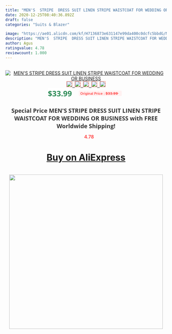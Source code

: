 ```yaml
---
title: "MEN'S  STRIPE  DRESS SUIT LINEN STRIPE WAISTCOAT FOR WEDDING OR BUSINESS"
date: 2020-12-25T08:40:36.892Z
draft: false
categories: "Suits & Blazer"

image: "https://ae01.alicdn.com/kf/H7136873e631147e99da400c0dcfc5bbdG/MEN-S-STRIPE-DRESS-SUIT-LINEN-STRIPE-WAISTCOAT-FOR-WEDDING-OR-BUSINESS.jpg"
description: "MEN'S  STRIPE  DRESS SUIT LINEN STRIPE WAISTCOAT FOR WEDDING OR BUSINESS"
author: Agus
ratingvalue: 4.78
reviewcount: 1.000
---
```

<br>
<div style="text-align: center;">
<a href="https://s.click.aliexpress.com/e/_Aci83x" target="_blank" rel="nofollow noopener noreferrer"><img alt="MEN'S  STRIPE  DRESS SUIT LINEN STRIPE WAISTCOAT FOR WEDDING OR BUSINESS" class="magnifier-image" src="https://ae01.alicdn.com/kf/H7136873e631147e99da400c0dcfc5bbdG/MEN-S-STRIPE-DRESS-SUIT-LINEN-STRIPE-WAISTCOAT-FOR-WEDDING-OR-BUSINESS.jpg_640x640.jpg">
<br>
<img style="border:1px solid salmon" src="https://ae01.alicdn.com/kf/H7136873e631147e99da400c0dcfc5bbdG/MEN-S-STRIPE-DRESS-SUIT-LINEN-STRIPE-WAISTCOAT-FOR-WEDDING-OR-BUSINESS.jpg_120x120.jpg">&nbsp;&nbsp;<img style="border:1px solid salmon" src="_120x120.jpg">&nbsp;&nbsp;<img style="border:1px solid salmon" src="_120x120.jpg">&nbsp;&nbsp;<img style="border:1px solid salmon" src="_120x120.jpg">&nbsp;&nbsp;<img style="border:1px solid salmon" src="_120x120.jpg"></a></div><br0>
<div style="text-align: center;"><span style="background-color: white; border: 0px; box-sizing: border-box; color: seagreen; display: inline-block; font-family: &quot;open sans&quot; , &quot;arial&quot; , &quot;helvetica&quot; , sans-serif , &quot;heiti&quot;; font-size: 24px; font-stretch: inherit; font-weight: 700; line-height: inherit; margin: 0px 10px 0px 0px; padding: 0px; vertical-align: middle;">$33.99 </span>
<span style="background: rgb(255 , 241 , 241); border-radius: 3px; border: 0px; box-sizing: border-box; color: #ff4747; display: inline-block; font-family: inherit; font-size: 12px; font-stretch: inherit; font-style: inherit; font-variant: inherit; font-weight: 600; line-height: inherit; margin: 0px; padding: 2px 5px; transform: scale(0.9); vertical-align: middle;">Original Price : <b style="text-decoration: line-through;">$33.99 </b> &nbsp;&nbsp;</span></div>
<h1 style="color: #333333; display: inline-block; font-family: &quot;open sans&quot; , &quot;arial&quot; , &quot;helvetica&quot; , sans-serif , &quot;heiti&quot;; font-size: 18px; font-stretch: inherit; font-weight: 700; text-align: center;">Special Price MEN'S  STRIPE  DRESS SUIT LINEN STRIPE WAISTCOAT FOR WEDDING OR BUSINESS with FREE Worldwide Shipping!</h1>
<div style="color: #ff4747; text-align: center;">
<img src="https://4.bp.blogspot.com/-M0ZcTcb-5uY/XleCXlxnR4I/AAAAAAAAAEc/OrjgMkXV1oMQFaCRZj5HQwOCBcu3w1FegCPcBGAYYCw/s1600/star.png" style="height: 15px;">&nbsp;<b>4.78</b></div>
<div class="button_cont" align="center"><a class="buynow_a" href="https://s.click.aliexpress.com/e/_Aci83x" target="_blank" rel="nofollow noopener noreferrer"><H1>Buy on AliExpress</H1></a></div><br>
<div class="separator" style="clear: both; text-align: center;">
<img src="https://lh3.googleusercontent.com/-pTy5HemUv9M/XlePHvY0dAI/AAAAAAAAAE4/0nX5iRUoIWY8eMW9Dpxeirr157OZliDIgCLcBGAsYHQ/s1600/badge.gif" width="480">
</div>
